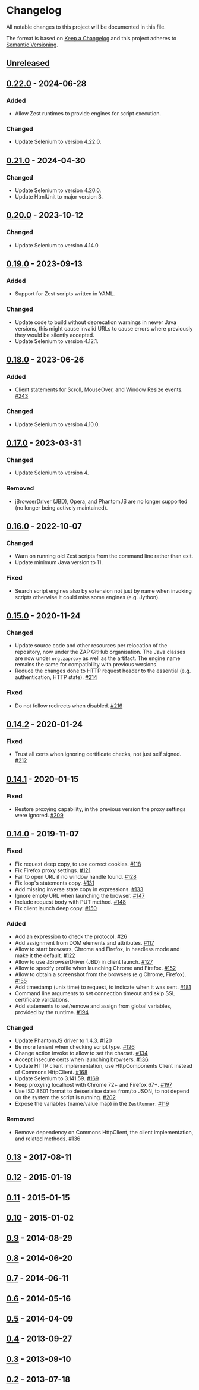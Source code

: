 # Changelog
All notable changes to this project will be documented in this file.

The format is based on [Keep a Changelog](https://keepachangelog.com/en/1.0.0/)
and this project adheres to [Semantic Versioning](https://semver.org/spec/v2.0.0.html).

## [Unreleased]

## [0.22.0] - 2024-06-28
### Added
- Allow Zest runtimes to provide engines for script execution.

### Changed
- Update Selenium to version 4.22.0.

## [0.21.0] - 2024-04-30
### Changed
- Update Selenium to version 4.20.0.
- Update HtmlUnit to major version 3.

## [0.20.0] - 2023-10-12
### Changed
- Update Selenium to version 4.14.0.

## [0.19.0] - 2023-09-13
### Added
- Support for Zest scripts written in YAML.

### Changed
- Update code to build without deprecation warnings in newer Java versions, this might
cause invalid URLs to cause errors where previously they would be silently accepted.
- Update Selenium to version 4.12.1.

## [0.18.0] - 2023-06-26
### Added
- Client statements for Scroll, MouseOver, and Window Resize events. [#243](https://github.com/zaproxy/zest/issues/243)

### Changed
- Update Selenium to version 4.10.0.

## [0.17.0] - 2023-03-31
### Changed
- Update Selenium to version 4.

### Removed
- jBrowserDriver (JBD), Opera, and PhantomJS are no longer supported (no longer being actively maintained).

## [0.16.0] - 2022-10-07
### Changed
- Warn on running old Zest scripts from the command line rather than exit.
- Update minimum Java version to 11.

### Fixed
- Search script engines also by extension not just by name when invoking scripts otherwise it could miss some engines (e.g. Jython).

## [0.15.0] - 2020-11-24
### Changed
- Update source code and other resources per relocation of the repository, now under the ZAP
GitHub organisation. The Java classes are now under `org.zaproxy` as well as the artifact. The engine
name remains the same for compatibility with previous versions.
- Reduce the changes done to HTTP request header to the essential (e.g. authentication, HTTP state). [#214](https://github.com/zaproxy/zest/pull/214)

### Fixed
- Do not follow redirects when disabled. [#216](https://github.com/zaproxy/zest/pull/216)

## [0.14.2] - 2020-01-24
### Fixed
- Trust all certs when ignoring certificate checks, not just self signed. [#212](https://github.com/zaproxy/zest/pull/212)

## [0.14.1] - 2020-01-15
### Fixed
- Restore proxying capability, in the previous version the proxy settings were ignored. [#209](https://github.com/zaproxy/zest/pull/209)

## [0.14.0] - 2019-11-07
### Fixed
- Fix request deep copy, to use correct cookies. [#118](https://github.com/zaproxy/zest/pull/118)
- Fix Firefox proxy settings. [#121](https://github.com/zaproxy/zest/pull/121)
- Fail to open URL if no window handle found. [#128](https://github.com/zaproxy/zest/pull/128)
- Fix loop's statements copy. [#131](https://github.com/zaproxy/zest/pull/131)
- Add missing inverse state copy in expressions. [#133](https://github.com/zaproxy/zest/pull/133)
- Ignore empty URL when launching the browser. [#147](https://github.com/zaproxy/zest/pull/147)
- Include request body with PUT method. [#148](https://github.com/zaproxy/zest/pull/148)
- Fix client launch deep copy. [#150](https://github.com/zaproxy/zest/pull/150)

### Added
- Add an expression to check the protocol. [#26](https://github.com/zaproxy/zest/issues/26)
- Add assignment from DOM elements and attributes. [#117](https://github.com/zaproxy/zest/pull/117)
- Allow to start browsers, Chrome and Firefox, in headless mode and make it the default. [#122](https://github.com/zaproxy/zest/pull/122)
- Allow to use JBrowserDriver (JBD) in client launch. [#127](https://github.com/zaproxy/zest/pull/127)
- Allow to specify profile when launching Chrome and Firefox. [#152](https://github.com/zaproxy/zest/pull/152)
- Allow to obtain a screenshot from the browsers (e.g Chrome, Firefox). [#155](https://github.com/zaproxy/zest/pull/155)
- Add timestamp (unix time) to request, to indicate when it was sent. [#181](https://github.com/zaproxy/zest/pull/181)
- Command line arguments to set connection timeout and skip SSL certificate validations.
- Add statements to set/remove and assign from global variables, provided by the runtime. [#194](https://github.com/zaproxy/zest/pull/194)

### Changed
- Update PhantomJS driver to 1.4.3. [#120](https://github.com/zaproxy/zest/pull/120)
- Be more lenient when checking script type. [#126](https://github.com/zaproxy/zest/pull/126)
- Change action invoke to allow to set the charset. [#134](https://github.com/zaproxy/zest/pull/134)
- Accept insecure certs when launching browsers. [#136](https://github.com/zaproxy/zest/pull/136)
- Update HTTP client implementation, use HttpComponents Client instead of Commons HttpClient. [#168](https://github.com/zaproxy/zest/issues/168)
- Update Selenium to 3.141.59. [#169](https://github.com/zaproxy/zest/issues/169)
- Keep proxying localhost with Chrome 72+ and Firefox 67+. [#197](https://github.com/zaproxy/zest/pull/197)
- Use ISO 8601 format to de/serialise dates from/to JSON, to not depend on the system the script is running. [#202](https://github.com/zaproxy/zest/pull/202)
- Expose the variables (name/value map) in the `ZestRunner`. [#119](https://github.com/zaproxy/zest/pull/119)

### Removed
- Remove dependency on Commons HttpClient, the client implementation, and related methods. [#136](https://github.com/zaproxy/zest/pull/136)

## [0.13] - 2017-08-11
## [0.12] - 2015-01-19
## [0.11] - 2015-01-15
## [0.10] - 2015-01-02
## [0.9] - 2014-08-29
## [0.8] - 2014-06-20
## [0.7] - 2014-06-11
## [0.6] - 2014-05-16
## [0.5] - 2014-04-09
## [0.4] - 2013-09-27
## [0.3] - 2013-09-10
## [0.2] - 2013-07-18

[Unreleased]: https://github.com/zaproxy/zest/compare/0.22.0...HEAD
[0.22.0]: https://github.com/zaproxy/zest/compare/0.21.0...0.22.0
[0.21.0]: https://github.com/zaproxy/zest/compare/0.20.0...0.21.0
[0.20.0]: https://github.com/zaproxy/zest/compare/0.19.0...0.20.0
[0.19.0]: https://github.com/zaproxy/zest/compare/0.18.0...0.19.0
[0.18.0]: https://github.com/zaproxy/zest/compare/0.17.0...0.18.0
[0.17.0]: https://github.com/zaproxy/zest/compare/0.16.0...0.17.0
[0.16.0]: https://github.com/zaproxy/zest/compare/0.15.0...0.16.0
[0.15.0]: https://github.com/zaproxy/zest/compare/0.14.2...0.15.0
[0.14.2]: https://github.com/zaproxy/zest/compare/0.14.1...0.14.2
[0.14.1]: https://github.com/zaproxy/zest/compare/0.14.0...0.14.1
[0.14.0]: https://github.com/zaproxy/zest/compare/0.13...0.14.0
[0.13]: https://github.com/zaproxy/zest/compare/0.12...0.13
[0.12]: https://github.com/zaproxy/zest/compare/f4bd8e08ee0cee361e933e701bca4116d875b820...0.12
[0.11]: https://github.com/zaproxy/zest/compare/7628fe2380bc50b4eb3f44558c57b02f5677524b...f4bd8e08ee0cee361e933e701bca4116d875b820
[0.10]: https://github.com/zaproxy/zest/compare/6b0aa7ef1f986a227890d0d07ce6d59a4212ea7c...7628fe2380bc50b4eb3f44558c57b02f5677524b
[0.9]: https://github.com/zaproxy/zest/compare/f91d0eee5a05799d130bad22a2d43467f9288f9f...6b0aa7ef1f986a227890d0d07ce6d59a4212ea7c
[0.8]: https://github.com/zaproxy/zest/compare/c55a14a73dc016a14c5f2ddf2c3bac479e562def...f91d0eee5a05799d130bad22a2d43467f9288f9f
[0.7]: https://github.com/zaproxy/zest/compare/b2dd16564b0dafdc9c77053645cf9975a015fd95...c55a14a73dc016a14c5f2ddf2c3bac479e562def
[0.6]: https://github.com/zaproxy/zest/compare/b7f7240eb6e3bff6741760e4f6a434c213419eaf...b2dd16564b0dafdc9c77053645cf9975a015fd95
[0.5]: https://github.com/zaproxy/zest/compare/3533bd08bd2ff9c4f1231fa5ccebe8be567bc385...b7f7240eb6e3bff6741760e4f6a434c213419eaf
[0.4]: https://github.com/zaproxy/zest/compare/b77b59ed2938a57a1d432bfb95f567254a93a8b7...3533bd08bd2ff9c4f1231fa5ccebe8be567bc385
[0.3]: https://github.com/zaproxy/zest/compare/c2018d7485964f037819a1ee7979f64cd3c54ec5...b77b59ed2938a57a1d432bfb95f567254a93a8b7
[0.2]: https://github.com/zaproxy/zest/compare/67934d37db8147676d9455b8493628a23504ead6...c2018d7485964f037819a1ee7979f64cd3c54ec5
